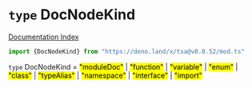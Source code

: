 # `type` DocNodeKind

[Documentation Index](../README.md)

```ts
import {DocNodeKind} from "https://deno.land/x/tsa@v0.0.52/mod.ts"
```

`type` DocNodeKind = <mark>"moduleDoc"</mark> | <mark>"function"</mark> | <mark>"variable"</mark> | <mark>"enum"</mark> | <mark>"class"</mark> | <mark>"typeAlias"</mark> | <mark>"namespace"</mark> | <mark>"interface"</mark> | <mark>"import"</mark>